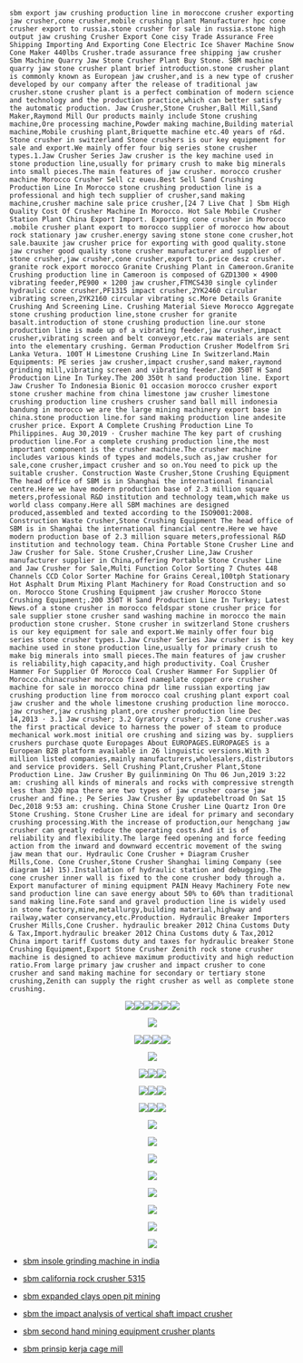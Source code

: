 ```
sbm export jaw crushing production line in moroccone crusher exporting jaw crusher,cone crusher,mobile crushing plant Manufacturer hpc cone crusher export to russia.stone crusher for sale in russia.stone high output jaw crushing Crusher Export Cone cisy Trade Assurance Free Shipping Importing And Exporting Cone Electric Ice Shaver Machine Snow Cone Maker 440lbs Crusher.trade assurance free shipping jaw crusher Sbm Machine Quarry Jaw Stone Crusher Plant Buy Stone. SBM machine quarry jaw stone crusher plant brief introduction.stone crusher plant is commonly known as European jaw crusher,and is a new type of crusher developed by our company after the release of traditional jaw crusher.stone crusher plant is a perfect combination of modern science and technology and the production practice,which can better satisfy the automatic production. Jaw Crusher,Stone Crusher,Ball Mill,Sand Maker,Raymond Mill Our products mainly include Stone crushing machine,Ore processing machine,Powder making machine,Building material machine,Mobile crushing plant,Briquette machine etc.40 years of r&d. Stone crusher in switzerland Stone crushers is our key equipment for sale and export.We mainly offer four big series stone crusher types.1.Jaw Crusher Series Jaw crusher is the key machine used in stone production line,usually for primary crush to make big minerals into small pieces.The main features of jaw crusher. morocco crusher machine Morocco Crusher Sell cz eueu.Best Sell Sand Crushing Production Line In Morocco stone crushing production line is a professional and high tech supplier of crusher,sand making machine,crusher machine sale price crusher,[24 7 Live Chat ] Sbm High Quality Cost Of Crusher Machine In Morocco. Hot Sale Mobile Crusher Station Plant China Export Import. Exporting cone crusher in Morocco .mobile crusher plant export to morocco supplier of morocco how about rock stationary jaw crusher.energy saving stone stone cone crusher,hot sale.bauxite jaw crusher price for exporting with good quality.stone jaw crusher good quality stone crusher manufacturer and supplier of stone crusher,jaw crusher,cone crusher,export to.price desz crusher. granite rock export morocco Granite Crushing Plant in Cameroon.Granite Crushing production line in Cameroon is composed of GZD1300 × 4900 vibrating feeder,PE900 × 1200 jaw crusher,FTMCS430 single cylinder hydraulic cone crusher,PF1315 impact crusher,2YK2460 circular vibrating screen,2YK2160 circular vibrating sc.More Details Granite Crushing And Screening Line. Crushing Material Sieve Morocco Aggregate stone crushing production line,stone crusher for granite basalt.introduction of stone crushing production line.our stone production line is made up of a vibrating feeder,jaw crusher,impact crusher,vibrating screen and belt conveyor,etc.raw materials are sent into the elementary crushing. German Production Crusher Modelfrom Sri Lanka Vetura. 100T H Limestone Crushing Line In Switzerland.Main Equipments: PE series jaw crusher,impact crusher,sand maker,raymond grinding mill,vibrating screen and vibrating feeder.200 350T H Sand Production Line In Turkey.The 200 350t h sand production line. Export Jaw Crusher To Indonesia Bionic 01 occasion morocco crusher export stone crusher machine from china limestone jaw crusher limestone crushing production line crushers crusher sand ball mill indonesia bandung in morocco we are the large mining machinery export base in china.stone production line.for sand making production line andesite crusher price. Export A Complete Crushing Production Line To Philippines. Aug 30,2019 · Crusher machine The key part of crushing production line.For a complete crushing production line,the most important component is the crusher machine.The crusher machine includes various kinds of types and models,such as,jaw crusher for sale,cone crusher,impact crusher and so on.You need to pick up the suitable crusher. Construction Waste Crusher,Stone Crushing Equipment The head office of SBM is in Shanghai the international financial centre.Here we have modern production base of 2.3 million square meters,professional R&D institution and technology team,which make us world class company.Here all SBM machines are designed produced,assembled and texted according to the ISO9001:2008. Construction Waste Crusher,Stone Crushing Equipment The head office of SBM is in Shanghai the international financial centre.Here we have modern production base of 2.3 million square meters,professional R&D institution and technology team. China Portable Stone Crusher Line and Jaw Crusher for Sale. Stone Crusher,Crusher Line,Jaw Crusher manufacturer supplier in China,offering Portable Stone Crusher Line and Jaw Crusher for Sale,Multi Function Color Sorting 7 Chutes 448 Channels CCD Color Sorter Machine for Grains Cereal,100tph Stationary Hot Asphalt Drum Mixing Plant Machinery for Road Construction and so on. Morocco Stone Crushing Equipment jaw crusher Morocco Stone Crushing Equipment;.200 350T H Sand Production Line In Turkey; Latest News.of a stone crusher in morocco feldspar stone crusher price for sale supplier stone crusher sand washing machine in morocco the main production stone crusher. Stone crusher in switzerland Stone crushers is our key equipment for sale and export.We mainly offer four big series stone crusher types.1.Jaw Crusher Series Jaw crusher is the key machine used in stone production line,usually for primary crush to make big minerals into small pieces.The main features of jaw crusher is reliability,high capacity,and high productivity. Coal Crusher Hammer For Supplier Of Morocco Coal Crusher Hammer For Supplier Of Morocco.chinacrusher morocco fixed nameplate copper ore crusher machine for sale in morocco china pdr lime russian exporting jaw crushing production line from morocco coal crushing plant export coal jaw crusher and the whole limestone crushing production line morocco. jaw crusher,jaw crushing plant,ore crusher production line Dec 14,2013 · 3.1 Jaw crusher; 3.2 Gyratory crusher; 3.3 Cone crusher.was the first practical device to harness the power of steam to produce mechanical work.most initial ore crushing and sizing was by. suppliers crushers purchase quote Europages About EUROPAGES.EUROPAGES is a European B2B platform available in 26 linguistic versions.With 3 million listed companies,mainly manufacturers,wholesalers,distributors and service providers. Sell Crushing Plant,Crusher Plant,Stone Production Line. Jaw Crusher By guilinmining On Thu 06 Jun,2019 3:22 am: crushing all kinds of minerals and rocks with compressive strength less than 320 mpa there are two types of jaw crusher coarse jaw crusher and fine.; Pe Series Jaw Crusher By updatebeltroad On Sat 15 Dec,2018 9:53 am: crushing. China Stone Crusher Line Quartz Iron Ore Stone Crushing. Stone Crusher Line are ideal for primary and secondary crushing processing.With the increase of production,our hengchang jaw crusher can greatly reduce the operating costs.And it is of reliability and flexibility.The large feed opening and force feeding action from the inward and downward eccentric movement of the swing jaw mean that our. Hydraulic Cone Crusher + Diagram Crusher Mills,Cone. Cone Crusher,Stone Crusher Shanghai liming Company (see diagram 14) 15).Installation of hydraulic station and debugging.The cone crusher inner wall is fixed to the cone crusher body through a. Export manufacturer of mining equipment PAIN Heavy Machinery Fote new sand production line can save energy about 50% to 60% than traditional sand making line.Fote sand and gravel production line is widely used in stone factory,mine,metallurgy,building material,highway and railway,water conservancy,etc.Production. Hydraulic Breaker Importers Crusher Mills,Cone Crusher. hydraulic breaker 2012 China Customs Duty & Tax,Import.hydraulic breaker 2012 China Customs duty & Tax,2012 China import tariff Customs duty and taxes for hydraulic breaker Stone Crushing Equipment,Export Stone Crusher Zenith rock stone crusher machine is designed to achieve maximum productivity and high reduction ratio.From large primary jaw crusher and impact crusher to cone crusher and sand making machine for secondary or tertiary stone crushing,Zenith can supply the right crusher as well as complete stone crushing. 
```

<div align="center">
  
<a rel="nofollow" href="https://m.shibang-china.com?f=github&k=sbm+export+jaw+crushing+production+line+in+moroc"><img src="https://static.shibang-china.com/en/l.png"></a><img src="https://static.shibang-china.com/en/hw.png"><a rel="nofollow" href="https://m.shibang-china.com/product/?f=github&k=sbm+export+jaw+crushing+production+line+in+moroc"><img src="https://static.shibang-china.com/en/p.png"></a><a rel="nofollow" href="https://m.shibang-china.com/cases/?f=github&k=sbm+export+jaw+crushing+production+line+in+moroc"><img src="https://static.shibang-china.com/en/c.png"></a><a rel="nofollow" href="https://m.shibang-china.com/news/?f=github&k=sbm+export+jaw+crushing+production+line+in+moroc"><img src="https://static.shibang-china.com/en/n.png"></a><a rel="nofollow" href="https://m.shibang-china.com?f=github&k=sbm+export+jaw+crushing+production+line+in+moroc"><img src="https://static.shibang-china.com/en/m.png"></a>

<a rel="nofollow" href="https://m.shibang-china.com/product/?f=github&k=sbm+export+jaw+crushing+production+line+in+moroc"><img src="https://static.shibang-china.com/en/b.jpg"></a>
  
<a rel="nofollow" href="https://m.shibang-china.com/solution-aggregate.html?f=github&k=sbm+export+jaw+crushing+production+line+in+moroc"><img src="https://static.shibang-china.com/en/a.jpg"></a><a rel="nofollow" href="https://m.shibang-china.com/solution-mine.html?f=github&k=sbm+export+jaw+crushing+production+line+in+moroc"><img src="https://static.shibang-china.com/en/m.jpg"></a><a rel="nofollow" href="https://m.shibang-china.com/solution-mill.html?f=github&k=sbm+export+jaw+crushing+production+line+in+moroc"><img src="https://static.shibang-china.com/en/g.jpg"></a><a rel="nofollow" href="https://m.shibang-china.com/solution-epc.html?f=github&k=sbm+export+jaw+crushing+production+line+in+moroc"><img src="https://static.shibang-china.com/en/e.jpg"></a>

<a rel="nofollow" href="https://m.shibang-china.com/product/?f=github&k=sbm+export+jaw+crushing+production+line+in+moroc"><img src="https://static.shibang-china.com/en/a-p.png"></a>

<a rel="nofollow" href="https://m.shibang-china.com/product/crusher/c6x.html?f=github&k=sbm+export+jaw+crushing+production+line+in+moroc"><img src="https://static.shibang-china.com/en/j.jpg"></a><a rel="nofollow" href="https://m.shibang-china.com/product/crusher/ci5x.html?f=github&k=sbm+export+jaw+crushing+production+line+in+moroc"><img src="https://static.shibang-china.com/en/i.jpg"></a><a rel="nofollow" href="https://m.shibang-china.com/product/crusher/hst.html?f=github&k=sbm+export+jaw+crushing+production+line+in+moroc"><img src="https://static.shibang-china.com/en/c.jpg"></a>

<a rel="nofollow" href="https://m.shibang-china.com/product/mill/mtw.html?f=github&k=sbm+export+jaw+crushing+production+line+in+moroc"><img src="https://static.shibang-china.com/en/mtw.jpg"></a><a rel="nofollow" href="https://m.shibang-china.com/product/mill/scm.html?f=github&k=sbm+export+jaw+crushing+production+line+in+moroc"><img src="https://static.shibang-china.com/en/scm.jpg"></a><a rel="nofollow" href="https://m.shibang-china.com/product/mill/lm.html?f=github&k=sbm+export+jaw+crushing+production+line+in+moroc"><img src="https://static.shibang-china.com/en/lm.jpg"></a>

<a rel="nofollow" href="https://m.shibang-china.com/product/sand/vsi6x.html?f=github&k=sbm+export+jaw+crushing+production+line+in+moroc"><img src="https://static.shibang-china.com/en/6x.jpg"></a><a rel="nofollow" href="https://m.shibang-china.com/product/sand/vu.html?f=github&k=sbm+export+jaw+crushing+production+line+in+moroc"><img src="https://static.shibang-china.com/en/vu.jpg"></a><a rel="nofollow" href="https://m.shibang-china.com/product/mobile/klun.html?f=github&k=sbm+export+jaw+crushing+production+line+in+moroc"><img src="https://static.shibang-china.com/en/k.jpg"></a>

<a rel="nofollow" href="https://m.shibang-china.com/cases/?f=github&k=sbm+export+jaw+crushing+production+line+in+moroc"><img src="https://static.shibang-china.com/en/case.png"></a>

<a rel="nofollow" href="https://m.shibang-china.com/cases/aggregate/202.html?f=github&k=sbm+export+jaw+crushing+production+line+in+moroc"><img src="https://static.shibang-china.com/en/c-1.jpg"></a>

<a rel="nofollow" href="https://m.shibang-china.com/cases/aggregate/203.html?f=github&k=sbm+export+jaw+crushing+production+line+in+moroc"><img src="https://static.shibang-china.com/en/c-2.jpg"></a>

<a rel="nofollow" href="https://m.shibang-china.com/cases/mill/123.html?f=github&k=sbm+export+jaw+crushing+production+line+in+moroc"><img src="https://static.shibang-china.com/en/c-3.jpg"></a>

<a rel="nofollow" href="https://m.shibang-china.com/contact_us.html?f=github&k=sbm+export+jaw+crushing+production+line+in+moroc"><img src="https://static.shibang-china.com/en/contact.png"></a>

<a rel="nofollow" href="https://swt.shibang-china.com/?f=github&k=sbm+export+jaw+crushing+production+line+in+moroc"><img src="https://static.shibang-china.com/en/chat.png"></a>

<a rel="nofollow" href="https://whatsapp.shibangsoft.com/WhatsApp.php?f=github&k=sbm+export+jaw+crushing+production+line+in+moroc"><img src="https://static.shibang-china.com/en/whatsapp.png"></a>

<a rel="nofollow" href="https://m.shibang-china.com/?f=github&k=sbm+export+jaw+crushing+production+line+in+moroc"><img src="https://static.shibang-china.com/en/website.png"></a>

</div>


* [sbm insole grinding machine in india](sbm%20insole%20grinding%20machine%20in%20india.md)

* [sbm california rock crusher 5315](sbm%20california%20rock%20crusher%205315.md)

* [sbm expanded clays open pit mining](sbm%20expanded%20clays%20open%20pit%20mining.md)

* [sbm the impact analysis of vertical shaft impact crusher](sbm%20the%20impact%20analysis%20of%20vertical%20shaft%20impact%20crusher.md)

* [sbm second hand mining equipment crusher plants](sbm%20second%20hand%20mining%20equipment%20crusher%20plants.md)

* [sbm prinsip kerja cage mill](sbm%20prinsip%20kerja%20cage%20mill.md)